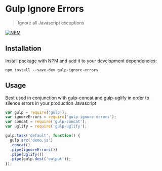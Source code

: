 Gulp Ignore Errors
==========

> Ignore all Javascript exceptions

[![NPM](https://nodei.co/npm/gulp-ignore-errors.png?downloads=true&downloadRank=true)](https://nodei.co/npm/gulp-ignore-errors/)

## Installation

Install package with NPM and add it to your development dependencies:

`npm install --save-dev gulp-ignore-errors`

## Usage

Best used in conjunction with gulp-concat and gulp-uglify in order
to silence errors in your production Javascript.

```javascript
var gulp = require('gulp');
var ignoreErrors = require('gulp-ignore-errors');
var concat = require('gulp-concat');
var uglify = require('gulp-uglify');

gulp.task('default', function() {
  gulp.src('demo.js')
  .concat()
  .pipe(ignoreErrors())
  .pipe(uglify())
  .pipe(gulp.dest('output'));
});
```
